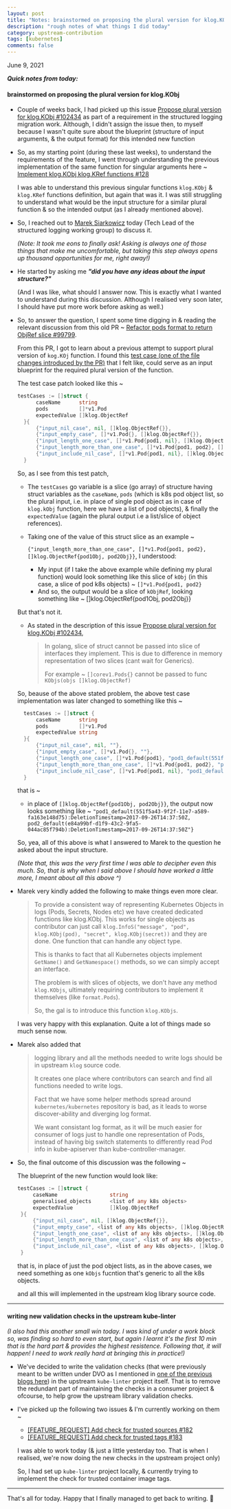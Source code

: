 ```yaml
---
layout: post
title: "Notes: brainstormed on proposing the plural version for klog.KObj, writing new validation checks in the upstream kube-linter #22"
description: "rough notes of what things I did today"
category: upstream-contribution
tags: [kubernetes]
comments: false
---
```


June 9, 2021


***Quick notes from today:***

#### **brainstormed on proposing the plural version for klog.KObj** 

- Couple of weeks back, I had picked up this issue [Propose plural version for klog.KObj #102434](https://github.com/kubernetes/kubernetes/issues/102434) as part of a requirement in the structured logging migration work. Although, I didn't assign the issue then, to myself because I wasn't quite sure about the blueprint (structure of input arguments, & the output format) for this intended new function
- So, as my starting point (during these last weeks), to understand the requirements of the feature, I went through understanding the previous implementation of the same function for singular arguments here ~ [Implement klog.KObj klog.KRef functions #128](https://github.com/kubernetes/klog/pull/128/files)
  
  I was able to understand this previous singular functions `klog.KObj` & `klog.KRef` functions definition, but again that was it. I was still struggling to understand what would be the input structure for a similar plural function & so the intended output (as I already mentioned above).

- So, I reached out to [Marek Siarkowicz](https://github.com/serathius) today (Tech Lead of the structured logging working group) to discuss it.
   
  *(Note: It took me eons to finally ask! Asking is always one of those things that make me uncomfortable, but taking this step always opens up thousand opportunities for me, right away!)*

- He started by asking me ***"did you have any ideas about the input structure?"***
  
  (And I was like, what should I answer now. This is exactly what I wanted to understand during this discussion. Although I realised very soon later, I should have put more work before asking as well.)

- So, to answer the question, I spent some time digging in & reading the relevant discussion from this old PR ~ [Refactor pods format to return ObjRef slice #99799](https://github.com/kubernetes/kubernetes/pull/99799/files#).
  
  From this PR, I got to learn about a previous attempt to support plural version of `kog.KOj` function. I found this [test case (one of the file changes introduced by the PR)](https://github.com/QiWang19/kubernetes/blob/8133d295869c27b416c638175110d0f15286ebfa/pkg/kubelet/util/format/pod_test.go#L129-L139) that I felt like, could serve as an input blueprint for the required plural version of the function.
 
  The test case patch looked like this ~
  
  ```go
  testCases := []struct {
		caseName      string
		pods          []*v1.Pod
		expectedValue []klog.ObjectRef
	}{
		{"input_nil_case", nil, []klog.ObjectRef{}},
		{"input_empty_case", []*v1.Pod{}, []klog.ObjectRef{}},
		{"input_length_one_case", []*v1.Pod{pod1, nil}, []klog.ObjectRef{pod1Obj}},
		{"input_length_more_than_one_case", []*v1.Pod{pod1, pod2}, []klog.ObjectRef{pod1Obj, pod2Obj}},
		{"input_include_nil_case", []*v1.Pod{pod1, nil}, []klog.ObjectRef{pod1Obj}},
	}
  ```
  
  So, as I see from this test patch,
  
  - The `testCases` go variable is a slice (go array) of structure having struct variables as the `caseName`, `pods` (which is k8s pod object list, so the plural input, i.e. in place of single pod object as in case of `klog.kObj` function, here we have a list of pod objects), & finally the `expectedValue` (again the plural output i.e a list/slice of object references).
  - Taking one of the value of this struct slice as an example ~  
    
    `{"input_length_more_than_one_case", []*v1.Pod{pod1, pod2}, []klog.ObjectRef{pod1Obj, pod2Obj}}`, I understood:
      
      - My input (if I take the above example while defining my plural function) would look something like this slice of `kObj` (in this case, a slice of pod k8s objects)  ~  `[]*v1.Pod{pod1, pod2}`
      - And so, the output would be a slice of `kObjRef`, looking something like ~ []klog.ObjectRef{pod1Obj, pod2Obj}}
  
  But that's not it.
  
  - As stated in the description of this issue [Propose plural version for klog.KObj #102434](https://github.com/kubernetes/kubernetes/issues/102434),
  
    >  In golang, slice of struct cannot be passed into slice of interfaces they implement. This is due to difference in memory representation of two slices (cant wait for Generics). 
    >  
    >  For example ~ `[]corev1.Pods{}` cannot be passed to func `KObjs(objs []klog.ObjectRef)`

  So, beause of the above stated problem, the above test case implementation was later changed to something like this ~
  
  ```go
  	testCases := []struct {
		caseName      string
		pods          []*v1.Pod
		expectedValue string
	}{
		{"input_nil_case", nil, ""},
		{"input_empty_case", []*v1.Pod{}, ""},
		{"input_length_one_case", []*v1.Pod{pod1}, "pod1_default(551f5a43-9f2f-11e7-a589-fa163e148d75):DeletionTimestamp=2017-09-26T14:37:50Z"},
		{"input_length_more_than_one_case", []*v1.Pod{pod1, pod2}, "pod1_default(551f5a43-9f2f-11e7-a589-fa163e148d75):DeletionTimestamp=2017-09-26T14:37:50Z, pod2_default(e84a99bf-d1f9-43c2-9fa5-044ac85f794b):DeletionTimestamp=2017-09-26T14:37:50Z"},
		{"input_include_nil_case", []*v1.Pod{pod1, nil}, "pod1_default(551f5a43-9f2f-11e7-a589-fa163e148d75):DeletionTimestamp=2017-09-26T14:37:50Z, <nil>"},
	}
  ```
  
  that is ~
  
  - in place of `[]klog.ObjectRef{pod1Obj, pod2Obj}}`, the output now looks something like ~ `"pod1_default(551f5a43-9f2f-11e7-a589-fa163e148d75):DeletionTimestamp=2017-09-26T14:37:50Z, pod2_default(e84a99bf-d1f9-43c2-9fa5-044ac85f794b):DeletionTimestamp=2017-09-26T14:37:50Z"}`

  So, yea, all of this above is what I answered to Marek to the question he asked about the input structure.
  
  *(Note that, this was the very first time I was able to decipher even this much. So, that is why when I said above I should have worked a little more, I meant about all this above ^)*

- Marek very kindly added the following to make things even more clear.

  > To provide a consistent way of representing Kubernetes Objects in logs (Pods, Secrets, Nodes etc) we have created dedicated functions like klog.KObj. This works for single objects as contributor can just call `klog.InfoS("message", "pod", klog.KObj(pod), "secret", klog.KObj(secret))`  and they are done. One function that can handle any object type.
  > 
  > This is thanks to fact that all Kubernetes objects implement `GetName()` and `GetNamespace()` methods, so we can simply accept an interface.
  > 
  > The problem is with slices of objects, we don't have any method `klog.KObjs`, ultimately requiring contributors to implement it themselves (like `format.Pods`).
  > 
  > So, the gal is to introduce this function `klog.KObjs`.

  I was very happy with this explanation. Quite a lot of things made so much sense now.
  
-  Marek also added that 

   > logging library and all the methods needed to write logs should be in upstream `klog` source code.
   > 
   > It creates one place where contributors can search and find all functions needed to write logs.
   >
   > Fact that we have some helper methods spread around `kubernetes/kubernetes` repository is bad, as it leads to worse discover-ability and diverging log format.
   > 
   > We want consistant log format, as it will be much easier for consumer of logs just to handle one representation of Pods, instead of having big switch statements to differently read Pod info in kube-apiserver than kube-controller-manager.

-  So, the final outcome of this discussion was the following ~

   The blueprint of the new function would look like:
   
   ```go
   testCases := []struct {
		caseName                 string
		generalised_objects      <list of any k8s objects>
		expectedValue            []klog.ObjectRef
	}{
		{"input_nil_case", nil, []klog.ObjectRef{}},
		{"input_empty_case", <list of any k8s objects>, []klog.ObjectRef{}},
		{"input_length_one_case", <list of any k8s objects>, []klog.ObjectRef{object1},
		{"input_length_more_than_one_case", <list of any k8s objects>, []klog.ObjectRef{object1, object2}},
		{"input_include_nil_case", <list of any k8s objects>, []klog.ObjectRef{object1}},
	}
   ```
   
   that is, in place of just the pod object lists, as in the above cases, we need something as one `kObjs` fucntion that's generic to all the k8s objects.
   
   and all this will implemented in the upstream klog library source code.
      
---

#### **writing new validation checks in the upstream kube-linter**

*(I also had this another small win today. I was kind of under a work block so, was finding so hard to even start, but again I learnt it's the first 10 min that is the hard part & provides the highest resistence. Following that, it will happen! I need to work really hard at bringing this in practice!)*

- We've decided to write the validation checks (that were previously meant to be written under DVO as I mentioned in [one of the previous blogs here](https://www.psaggu.com/upstream-contribution/2021/05/26/notes.html)) in the upstream `kube-linter` project itself. That is to remove the redundant part of maintaining the checks in a consumer project & ofcourse, to help grow the upstream library validation checks.
- I've picked up the following two issues & I'm currently working on them ~
   - [[FEATURE_REQUEST] Add check for trusted sources #182](https://github.com/stackrox/kube-linter/issues/182)
   - [[FEATURE_REQUEST] Add check for trusted tags #183](https://github.com/stackrox/kube-linter/issues/183)

  I was able to work today (& just a little yesterday too. That is when I realised, we're now doing the new checks in the upstream project only)
  
  So, I had set up `kube-linter` project locally, & currently trying to implement the check for trusted container image tags.
  
---
  
That's all for today. Happy that I finally managed to get back to writing. 🙂
